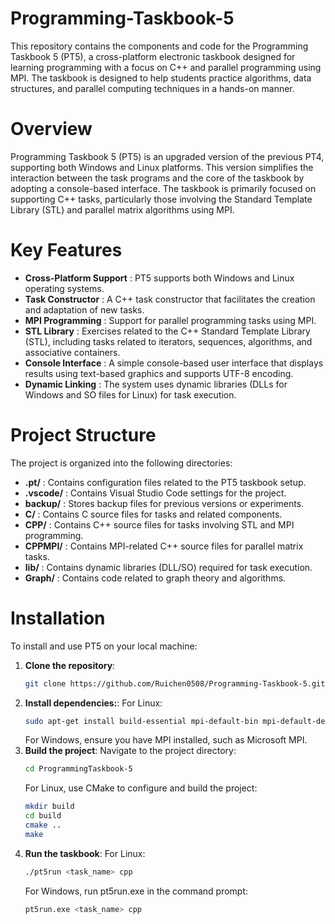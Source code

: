 # Programming-Taskbook-5
This repository contains the components and code for the Programming Taskbook 5 (PT5), a cross-platform electronic taskbook designed for learning programming with a focus on C++ and parallel programming using MPI. The taskbook is designed to help students practice algorithms, data structures, and parallel computing techniques in a hands-on manner.

# Overview
Programming Taskbook 5 (PT5) is an upgraded version of the previous PT4, supporting both Windows and Linux platforms. This version simplifies the interaction between the task programs and the core of the taskbook by adopting a console-based interface. The taskbook is primarily focused on supporting C++ tasks, particularly those involving the Standard Template Library (STL) and parallel matrix algorithms using MPI.

# Key Features
- **Cross-Platform Support** : PT5 supports both Windows and Linux operating systems.
- **Task Constructor** : A C++ task constructor that facilitates the creation and adaptation of new tasks.
- **MPI Programming** : Support for parallel programming tasks using MPI.
- **STL Library** : Exercises related to the C++ Standard Template Library (STL), including tasks related to iterators, sequences, algorithms, and associative containers.
- **Console Interface** : A simple console-based user interface that displays results using text-based graphics and supports UTF-8 encoding.
- **Dynamic Linking** : The system uses dynamic libraries (DLLs for Windows and SO files for Linux) for task execution.

# Project Structure
The project is organized into the following directories:
- **.pt/** : Contains configuration files related to the PT5 taskbook setup.
- **.vscode/** : Contains Visual Studio Code settings for the project.
- **backup/** : Stores backup files for previous versions or experiments.
- **C/** : Contains C source files for tasks and related components.
- **CPP/** : Contains C++ source files for tasks involving STL and MPI programming.
- **CPPMPI/** : Contains MPI-related C++ source files for parallel matrix tasks.
- **lib/** : Contains dynamic libraries (DLL/SO) required for task execution.
- **Graph/** : Contains code related to graph theory and algorithms.

# Installation
To install and use PT5 on your local machine:

1. **Clone the repository**:
   ```bash
   git clone https://github.com/Ruichen0508/Programming-Taskbook-5.git
   ```
2. **Install dependencies:**:
   For Linux:
   ```bash
   sudo apt-get install build-essential mpi-default-bin mpi-default-dev
   ```
   For Windows, ensure you have MPI installed, such as Microsoft MPI.
3. **Build the project**:
   Navigate to the project directory:
   ```bash
   cd ProgrammingTaskbook-5
   ```
   For Linux, use CMake to configure and build the project:
   ```bash
   mkdir build
   cd build
   cmake ..
   make
   ```
4. **Run the taskbook**:
   For Linux:
   ```bash
   ./pt5run <task_name> cpp
   ```
   For Windows, run pt5run.exe in the command prompt:
   ```bash
   pt5run.exe <task_name> cpp
   ```
